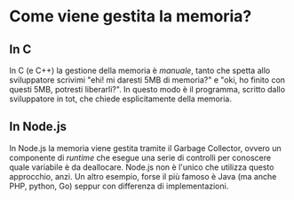 # Come viene gestita la memoria?

## In C
In C (e C++) la gestione della memoria è *manuale*, tanto che spetta allo sviluppatore scrivimi "ehi! mi daresti 5MB di memoria?" e "oki, ho finito con questi 5MB, potresti liberarli?".
In questo modo è il programma, scritto dallo sviluppatore in tot, che chiede esplicitamente della memoria.

## In Node.js
In Node.js la memoria viene gestita tramite il Garbage Collector, ovvero un componente di *runtime* che esegue una serie di controlli per conoscere quale variabile è da deallocare.
Node.js non è l'unico che utilizza questo approcchio, anzi. Un altro esempio, forse il più famoso è Java (ma anche PHP, python, Go) seppur con differenza di implementazioni.